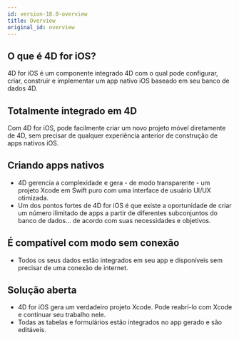 ```yaml
---
id: version-18.0-overview
title: Overview
original_id: overview
---
```


## O que é 4D for iOS?

4D for iOS é um componente integrado 4D com o qual pode configurar, criar, construir e implementar um app nativo iOS baseado em seu banco de dados 4D.

## Totalmente integrado em 4D

Com 4D for iOS, pode facilmente criar um novo projeto móvel diretamente de 4D, sem precisar de qualquer experiência anterior de construção de apps nativos iOS.

## Criando apps nativos
* 4D gerencia a complexidade e gera - de modo transparente - um projeto Xcode em Swift puro com uma interface de usuário UI/UX otimizada.
* Um dos pontos fortes de 4D for iOS é que existe a oportunidade de criar um número ilimitado de apps a partir de diferentes subconjuntos do banco de dados... de acordo com suas necessidades e objetivos.

## É compatível com modo sem conexão
* Todos os seus dados estão integrados em seu app e disponíveis sem precisar de uma conexão de internet.

## Solução aberta
* 4D for iOS gera um verdadeiro projeto Xcode. Pode reabrí-lo com Xcode e continuar seu trabalho nele.
* Todas as tabelas e formulários estão integrados no app gerado e são editáveis.
